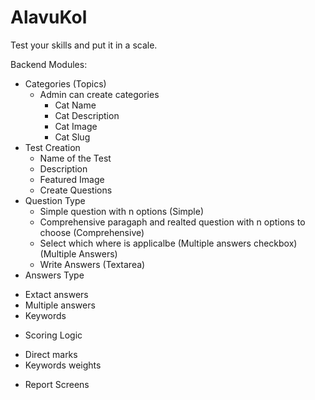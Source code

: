 # AlavuKol
Test your skills and put it in a scale.

Backend Modules:
* Categories (Topics)
  - Admin can create categories 
    - Cat Name
    - Cat Description
    - Cat Image
    - Cat Slug
* Test Creation    
  - Name of the Test
  - Description
  - Featured Image
  - Create Questions
* Question Type
  - Simple question with n options (Simple)
  - Comprehensive paragaph and realted question with n options to choose (Comprehensive)
  - Select which where is applicalbe (Multiple answers checkbox) (Multiple Answers)
  - Write Answers (Textarea)
 * Answers Type
  - Extact answers
  - Multiple answers
  - Keywords
 * Scoring Logic
  - Direct marks
  - Keywords weights
* Report Screens

 
